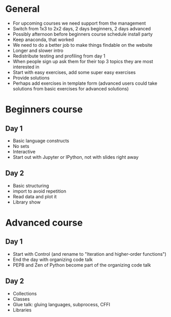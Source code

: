 # General

- For upcoming courses we need support from the management
- Switch from 1x3 to 2x2 days, 2 days beginners, 2 days advanced
- Possibly afternoon before beginners course schedule install party
- Keep anaconda, that worked
- We need to do a better job to make things findable on the website
- Longer and slower intro
- Redistribute testing and profiling from day 1
- When people sign up ask them for their top 3 topics they are most interested in
- Start with easy exercises, add some super easy exercises
- Provide solutions
- Perhaps add exercises in template form (advanced users could take solutions from basic exercises for advanced solutions)


# Beginners course

## Day 1

- Basic language constructs
- No sets
- Interactive
- Start out with Jupyter or IPython, not with slides right away

## Day 2

- Basic structuring
- import to avoid repetition
- Read data and plot it
- Library show


# Advanced course

## Day 1

- Start with Control (and rename to "Iteration and higher-order functions")
- End the day with organizing code talk
- PEP8 and Zen of Python become part of the organizing code talk

## Day 2

- Collections
- Classes
- Glue talk: gluing languages, subprocess, CFFI
- Libraries
